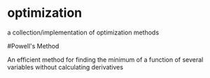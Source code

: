 # optimization
a collection/implementation of optimization methods

#Powell's Method

An efficient method for finding the minimum of a function of several variables without calculating derivatives
